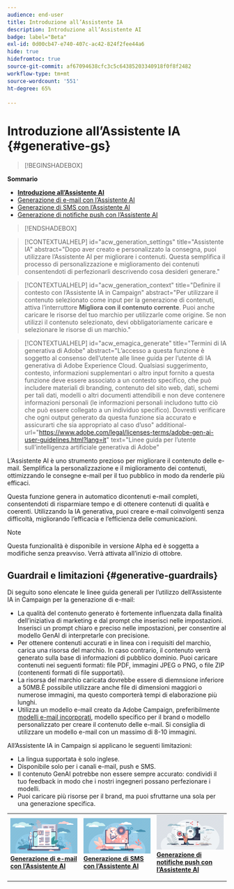 ```yaml
---
audience: end-user
title: Introduzione all’Assistente IA
description: Introduzione all’Assistente AI
badge: label="Beta"
exl-id: 0d00cb47-e740-407c-ac42-824f2fee44a6
hide: true
hidefromtoc: true
source-git-commit: af67094638cfc3c5c64385203340918f0f8f2482
workflow-type: tm+mt
source-wordcount: '551'
ht-degree: 65%

---
```


# Introduzione all’Assistente IA {#generative-gs}

>[!BEGINSHADEBOX]

**Sommario**

* **[Introduzione all’Assistente AI](generative-gs.md)**
* [Generazione di e-mail con l’Assistente AI](generative-content.md)
* [Generazione di SMS con l’Assistente AI](generative-sms.md)
* [Generazione di notifiche push con l’Assistente AI](generative-push.md)

>[!ENDSHADEBOX]

>[!CONTEXTUALHELP]
>id="acw_generation_settings"
>title="Assistente IA"
>abstract="Dopo aver creato e personalizzato la consegna, puoi utilizzare l’Assistente AI per migliorare i contenuti. Questa semplifica il processo di personalizzazione e miglioramento dei contenuti consentendoti di perfezionarli descrivendo cosa desideri generare."


>[!CONTEXTUALHELP]
>id="acw_generation_context"
>title="Definire il contesto con l’Assistente IA in Campaign"
>abstract="Per utilizzare il contenuto selezionato come input per la generazione di contenuti, attiva l’interruttore **Migliora con il contenuto corrente**. Puoi anche caricare le risorse del tuo marchio per utilizzarle come origine. Se non utilizzi il contenuto selezionato, devi obbligatoriamente caricare e selezionare le risorse di un marchio."


>[!CONTEXTUALHELP]
>id="acw_emagica_generate"
>title="Termini di IA generativa di Adobe"
>abstract="L’accesso a questa funzione è soggetto al consenso dell’utente alle linee guida per l’utente di IA generativa di Adobe Experience Cloud. Qualsiasi suggerimento, contesto, informazioni supplementari o altro input fornito a questa funzione deve essere associato a un contesto specifico, che può includere materiali di branding, contenuto del sito web, dati, schemi per tali dati, modelli o altri documenti attendibili e non deve contenere informazioni personali (le informazioni personali includono tutto ciò che può essere collegato a un individuo specifico). Dovresti verificare che ogni output generato da questa funzione sia accurato e assicurarti che sia appropriato al caso d’uso"
>additional-url="https://www.adobe.com/legal/licenses-terms/adobe-gen-ai-user-guidelines.html?lang=it" text="Linee guida per l’utente sull’intelligenza artificiale generativa di Adobe"

L’Assistente AI è uno strumento prezioso per migliorare il contenuto delle e-mail. Semplifica la personalizzazione e il miglioramento dei contenuti, ottimizzando le consegne e-mail per il tuo pubblico in modo da renderle più efficaci.

Questa funzione genera in automatico dicontenuti e-mail completi, consentendoti di risparmiare tempo e di ottenere contenuti di qualità e coerenti. Utilizzando la IA generativa, puoi creare e-mail coinvolgenti senza difficoltà, migliorando l’efficacia e l’efficienza delle comunicazioni.

>[!NOTE]
>
>Questa funzionalità è disponibile in versione Alpha ed è soggetta a modifiche senza preavviso. Verrà attivata all’inizio di ottobre.

## Guardrail e limitazioni {#generative-guardrails}

Di seguito sono elencate le linee guida generali per l’utilizzo dell’Assistente IA in Campaign per la generazione di e-mail:

* La qualità del contenuto generato è fortemente influenzata dalla finalità dell’iniziativa di marketing e dal prompt che inserisci nelle impostazioni. Inserisci un prompt chiaro e preciso nelle impostazioni, per consentire al modello GenAI di interpretarle con precisione. 
* Per ottenere contenuti accurati e in linea con i requisiti del marchio, carica una risorsa del marchio. In caso contrario, il contenuto verrà generato sulla base di informazioni di pubblico dominio. Puoi caricare contenuti nei seguenti formati: file PDF, immagini JPEG o PNG, o file ZIP (contenenti formati di file supportati).
* La risorsa del marchio caricata dovrebbe essere di diemnsione inferiore a 50MB.È possibile utilizzare anche file di dimensioni maggiori o numerose immagini, ma questo comporterà tempi di elaborazione più lunghi.
* Utilizza un modello e-mail creato da Adobe Campaign, preferibilmente [modelli e-mail incorporati](../email/create-email-templates.md), modello specifico per il brand o modello personalizzato per creare il contenuto delle e-mail. Si consiglia di utilizzare un modello e-mail con un massimo di 8-10 immagini.


All’Assistente IA in Campaign si applicano le seguenti limitazioni:

* La lingua supportata è solo inglese.
* Disponibile solo per i canali e-mail, push e SMS.
* Il contenuto GenAI potrebbe non essere sempre accurato: condividi il tuo feedback in modo che i nostri ingegneri possano perfezionare i modelli.
* Puoi caricare più risorse per il brand, ma puoi sfruttarne una sola per una generazione specifica.



<table style="table-layout:fixed"><tr style="border: 0;">
<td>
<a href="generative-content.md">
<img alt="Generazione di e-mail" src="assets/do-not-localize/text-genai.jpeg">
</a>
<div>
<a href="generative-content.md"><strong>Generazione di e-mail con l’Assistente AI</strong></a>
</div>
<p>
</td>
<td>
<a href="generative-sms.md">
<img alt="Generazione di SMS" src="assets/do-not-localize/image-genai.jpeg">
</a>
<div><a href="generative-sms.md"><strong>Generazione di SMS con l’Assistente AI</strong>
</div>
<p>
</td>
<td>
<a href="generative-push.md">
<img alt="Generazione push" src="assets/do-not-localize/email-genai.jpeg">
</a>
<div>
<a href="generative-push.md"><strong>Generazione di notifiche push con l’Assistente AI</strong></a>
</div>
<p></td>
</tr></table>
